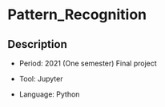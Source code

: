 # Pattern_Recognition

## Description
* Period: 2021 (One semester) Final project

* Tool: Jupyter
* Language: Python

